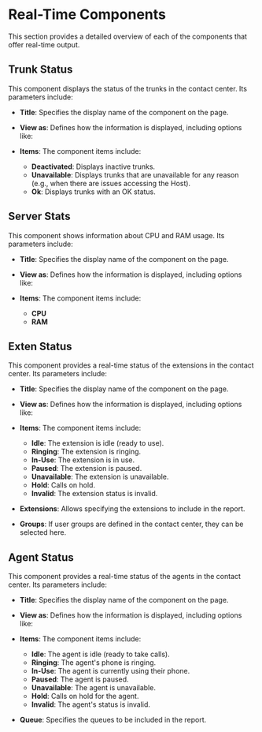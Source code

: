 # Real-Time Components

This section provides a detailed overview of each of the components that offer real-time output.

## Trunk Status
This component displays the status of the trunks in the contact center. Its parameters include:

- **Title**: Specifies the display name of the component on the page.

- **View as**: Defines how the information is displayed, including options like:

- **Items**: The component items include:
    - **Deactivated**: Displays inactive trunks.
    - **Unavailable**: Displays trunks that are unavailable for any reason (e.g., when there are issues accessing the Host).
    - **Ok**: Displays trunks with an OK status.

## Server Stats
This component shows information about CPU and RAM usage. Its parameters include:

- **Title**: Specifies the display name of the component on the page.

- **View as**: Defines how the information is displayed, including options like:

- **Items**: The component items include:
    - **CPU**
    - **RAM**

## Exten Status
This component provides a real-time status of the extensions in the contact center. Its parameters include:

- **Title**: Specifies the display name of the component on the page.

- **View as**: Defines how the information is displayed, including options like:

- **Items**: The component items include:
    - **Idle**: The extension is idle (ready to use).
    - **Ringing**: The extension is ringing.
    - **In-Use**: The extension is in use.
    - **Paused**: The extension is paused.
    - **Unavailable**: The extension is unavailable.
    - **Hold**: Calls on hold.
    - **Invalid**: The extension status is invalid.

- **Extensions**: Allows specifying the extensions to include in the report.

- **Groups**: If user groups are defined in the contact center, they can be selected here.

## Agent Status
This component provides a real-time status of the agents in the contact center. Its parameters include:

- **Title**: Specifies the display name of the component on the page.

- **View as**: Defines how the information is displayed, including options like:

- **Items**: The component items include:
    - **Idle**: The agent is idle (ready to take calls).
    - **Ringing**: The agent's phone is ringing.
    - **In-Use**: The agent is currently using their phone.
    - **Paused**: The agent is paused.
    - **Unavailable**: The agent is unavailable.
    - **Hold**: Calls on hold for the agent.
    - **Invalid**: The agent's status is invalid.

- **Queue**: Specifies the queues to be included in the report.